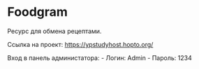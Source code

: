 # Foodgram

Ресурс для обмена рецептами. 

Ссылка на проект: https://ypstudyhost.hopto.org/

Вход в панель администатора:
    - Логин: Admin
    - Пароль: 1234